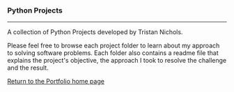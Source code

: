 ### Python Projects
***
  
A collection of Python Projects developed by Tristan Nichols.

Please feel free to browse each project folder to learn about my approach to solving software problems. Each folder also contains a readme file that explains the project's objective, the approach I took to resolve the challenge and the result.

[Return to the Portfolio home page](https://github.com/TristanNichols/Portfolio-Of-Tristan)
